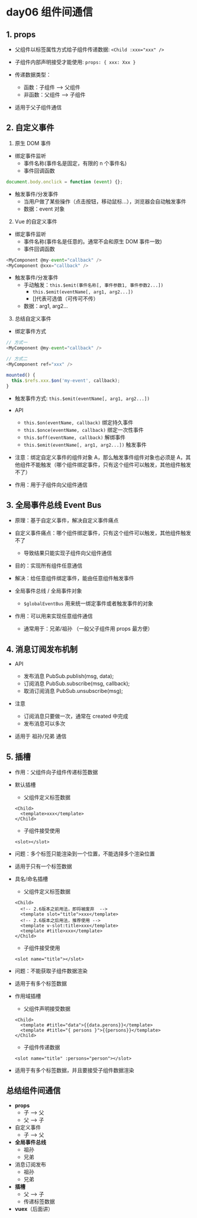 # day06 组件间通信

## 1. props

- 父组件以标签属性方式给子组件传递数据: `<Child :xxx="xxx" />`
- 子组件内部声明接受才能使用: `props: { xxx: Xxx }`

- 传递数据类型：

  - 函数：子组件 --> 父组件
  - 非函数：父组件 --> 子组件

- 适用于父子组件通信

## 2. 自定义事件

1. 原生 DOM 事件

- 绑定事件监听
  - 事件名称(事件名是固定，有限的 n 个事件名)
  - 事件回调函数

```js
document.body.onclick = function (event) {};
```

- 触发事件/分发事件
  - 当用户做了某些操作（点击按钮，移动鼠标...），浏览器会自动触发事件
  - 数据：event 对象

2. Vue 的自定义事件

- 绑定事件监听
  - 事件名称(事件名是任意的。通常不会和原生 DOM 事件一致)
  - 事件回调函数

```js
<MyComponent @my-event="callback" />
<MyComponent @xxx="callback" />
```

- 触发事件/分发事件
  - 手动触发：`this.$emit(事件名称[, 事件参数1, 事件参数2...])`
    - `this.$emit(eventName[, arg1, arg2...])`
    - []代表可选值（可传可不传）
  - 数据：arg1, arg2...

3. 总结自定义事件

- 绑定事件方式

```js
// 方式一
<MyComponent @my-event="callback" />

// 方式二
<MyComponent ref="xxx" />

mounted() {
  this.$refs.xxx.$on('my-event', callback);
}
```

- 触发事件方式: `this.$emit(eventName[, arg1, arg2...])`

- API

  - `this.$on(eventName, callback)` 绑定持久事件
  - `this.$once(eventName, callback)` 绑定一次性事件
  - `this.$off(eventName, callback)` 解绑事件
  - `this.$emit(eventName[, arg1, arg2...])` 触发事件

- 注意：绑定自定义事件的组件对象 A，那么触发事件组件对象也必须是 A，其他组件不能触发（哪个组件绑定事件，只有这个组件可以触发，其他组件触发不了）
- 作用：用于子组件向父组件通信

## 3. 全局事件总线 Event Bus

- 原理：基于自定义事件，解决自定义事件痛点
- 自定义事件痛点：哪个组件绑定事件，只有这个组件可以触发，其他组件触发不了
  - 导致结果只能实现子组件向父组件通信
- 目的：实现所有组件任意通信
- 解决：给任意组件绑定事件，能由任意组件触发事件

- 全局事件总线 / 全局事件对象
  - `$globalEventBus` 用来统一绑定事件或者触发事件的对象
- 作用：可以用来实现任意组件通信
  - 通常用于：兄弟/祖孙 （一般父子组件用 props 最方便）

## 4. 消息订阅发布机制

- API

  - 发布消息 PubSub.publish(msg, data);
  - 订阅消息 PubSub.subscribe(msg, callback);
  - 取消订阅消息 PubSub.unsubscribe(msg);

- 注意

  - 订阅消息只要做一次，通常在 created 中完成
  - 发布消息可以多次

- 适用于 祖孙/兄弟 通信

## 5. 插槽

- 作用：父组件向子组件传递标签数据
- 默认插槽

  - 父组件定义标签数据

  ```vue
  <Child>
    <template>xxx</template>
  </Child>
  ```

  - 子组件接受使用

  ```vue
  <slot></slot>
  ```

- 问题：多个标签只能渲染到一个位置，不能选择多个渲染位置
- 适用于只有一个标签数据

- 具名/命名插槽

  - 父组件定义标签数据

  ```vue
  <Child>
    <!-- 2.6版本之前用法，即将被废弃  -->
    <template slot="title">xxx</template> 
    <!-- 2.6版本之后用法，推荐使用 -->
    <template v-slot:title>xxx</template>
    <template #title>xxx</template>
  </Child>
  ```

  - 子组件接受使用

  ```vue
  <slot name="title"></slot>
  ```

- 问题：不能获取子组件数据渲染
- 适用于有多个标签数据

- 作用域插槽

  - 父组件声明接受数据

  ```vue
  <Child>
    <template #title="data">{{data.perons}}</template>
    <template #title="{ persons }">{{persons}}</template>
  </Child>
  ```

  - 子组件传递数据

  ```vue
  <slot name="title" :persons="person"></slot>
  ```

- 适用于有多个标签数据，并且要接受子组件数据渲染

## 总结组件间通信

- **props**
  - 子 --> 父
  - 父 --> 子
- 自定义事件
  - 子 --> 父
- **全局事件总线**
  - 祖孙
  - 兄弟
- 消息订阅发布
  - 祖孙
  - 兄弟
- **插槽**
  - 父 --> 子
  - 传递标签数据
- **vuex**（后面讲）
